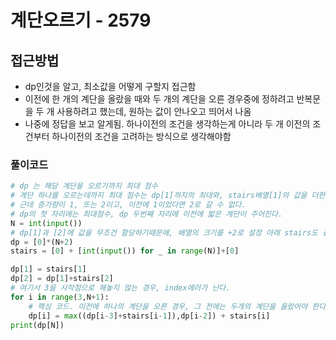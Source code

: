 # 계단오르기 - 2579

## 접근방법
- dp인것을 알고, 최소값을 어떻게 구할지 접근함
- 이전에 한 개의 계단을 올랐을 때와 두 개의 계단을 오른 경우중에 정하려고 반복문을 두 개 사용하려고 했는데, 원하는 값이 안나오고 띄어서 나옴
- 나중에 정답을 보고 알게됨. 하나이전의 조건을 생각하는게 아니라 두 개 이전의 조건부터 하나이전의 조건을 고려하는 방식으로 생각해야함

### 풀이코드

```py
# dp 는 해당 계단을 오르기까지 최대 점수
# 계단 하나를 오르는데까지 최대 점수는 dp[1]까지의 최대와, stairs배열[1]의 값을 더한 것
# 근데 증가량이 1, 또는 2이고, 이전에 1이었다면 2로 갈 수 없다.
# dp의 첫 자리에는 최대점수, dp 두번째 자리에 이전에 밟은 계단이 주어진다.
N = int(input())
# dp[1]과 [2]에 값을 무조건 할당하기때문에, 배열의 크기를 +2로 설정 아래 stairs도 같은 맥락이다.
dp = [0]*(N+2)
stairs = [0] + [int(input()) for _ in range(N)]+[0]

dp[1] = stairs[1]
dp[2] = dp[1]+stairs[2]
# 여기서 3을 시작점으로 해놓지 않는 경우, index에러가 난다.
for i in range(3,N+1):
    # 핵심 코드. 이전에 하나의 계단을 오른 경우, 그 전에는 두개의 계단을 올랐어야 한다.(두 개 전의 상황을 생각할것!)
    dp[i] = max((dp[i-3]+stairs[i-1]),dp[i-2]) + stairs[i]
print(dp[N])
```